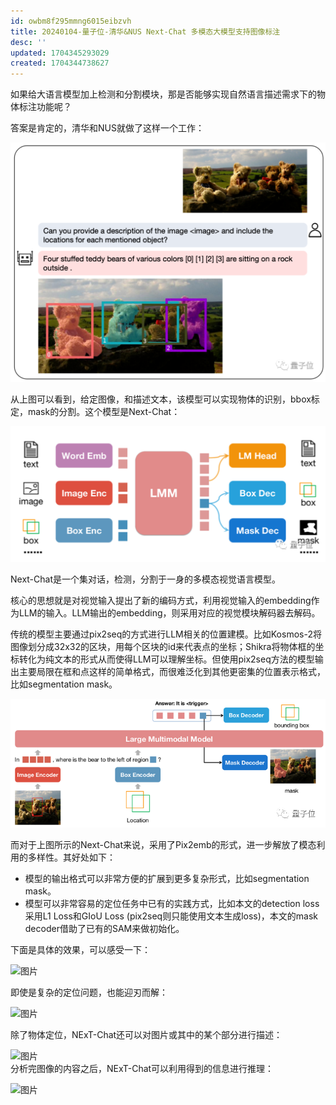 ```yaml
---
id: owbm8f295mmng6015eibzvh
title: 20240104-量子位-清华&NUS Next-Chat 多模态大模型支持图像标注
desc: ''
updated: 1704345293029
created: 1704344738627
---
```


如果给大语言模型加上检测和分割模块，那是否能够实现自然语言描述需求下的物体标注功能呢？

答案是肯定的，清华和NUS就做了这样一个工作：

![图 3](assets/images/d530b49154e6483b1b34be06e8f4b17989d6f88e1c8c9c86fff336484cd8de08.png)  

从上图可以看到，给定图像，和描述文本，该模型可以实现物体的识别，bbox标定，mask的分割。这个模型是Next-Chat：

![图 4](assets/images/9428d2e7cb4be64b429456c999d3772915e246926aeb98923663c3569ce172c3.png)  

Next-Chat是一个集对话，检测，分割于一身的多模态视觉语言模型。


核心的思想就是对视觉输入提出了新的编码方式，利用视觉输入的embedding作为LLM的输入。LLM输出的embedding，则采用对应的视觉模块解码器去解码。

传统的模型主要通过pix2seq的方式进行LLM相关的位置建模。比如Kosmos-2将图像划分成32x32的区块，用每个区块的id来代表点的坐标；Shikra将物体框的坐标转化为纯文本的形式从而使得LLM可以理解坐标。但使用pix2seq方法的模型输出主要局限在框和点这样的简单格式，而很难泛化到其他更密集的位置表示格式，比如segmentation mask。

![图 5](assets/images/8c523785c711f4d5b2d6459ac07875928ebd497691f79923aa235364199a780e.png)  

而对于上图所示的Next-Chat来说，采用了Pix2emb的形式，进一步解放了模态利用的多样性。其好处如下：

* 模型的输出格式可以非常方便的扩展到更多复杂形式，比如segmentation mask。
* 模型可以非常容易的定位任务中已有的实践方式，比如本文的detection loss采用L1 Loss和GIoU Loss (pix2seq则只能使用文本生成loss)，本文的mask decoder借助了已有的SAM来做初始化。


下面是具体的效果，可以感受一下：

![图片](https://mmbiz.qpic.cn/mmbiz_png/YicUhk5aAGtAHialfXS1wa2OyXhuBBhjeZNxMJyViaqrAbtBRYGiaSnGSibcica3B2wyQ9Aptn3opPKTsYcQrond8aQg/640?wx_fmt=png&from=appmsg&wxfrom=5&wx_lazy=1&wx_co=1)

即使是复杂的定位问题，也能迎刃而解：

![图片](https://mmbiz.qpic.cn/mmbiz_png/YicUhk5aAGtAHialfXS1wa2OyXhuBBhjeZSDJkv7YkyTiceiaozs47PqBicn6jEU9xkfGn5epQfS3yf4MC5CnPn11lA/640?wx_fmt=png&from=appmsg&wxfrom=5&wx_lazy=1&wx_co=1)

除了物体定位，NExT-Chat还可以对图片或其中的某个部分进行描述：

![图片](https://mmbiz.qpic.cn/mmbiz_png/YicUhk5aAGtAHialfXS1wa2OyXhuBBhjeZCYP8UPy2icZ4w1YYDRniaNqO1aQQw40wCWMvcDf1d5CE7oUaEVxFibnvA/640?wx_fmt=png&from=appmsg&wxfrom=5&wx_lazy=1&wx_co=1)  
分析完图像的内容之后，NExT-Chat可以利用得到的信息进行推理：

![图片](https://mmbiz.qpic.cn/mmbiz_png/YicUhk5aAGtAHialfXS1wa2OyXhuBBhjeZqa1jrSIVEeXZgjJHCqhNMOdXYWDxqpnNZFicITKh8zdPBpdVS0RQpJw/640?wx_fmt=png&from=appmsg&wxfrom=5&wx_lazy=1&wx_co=1)
